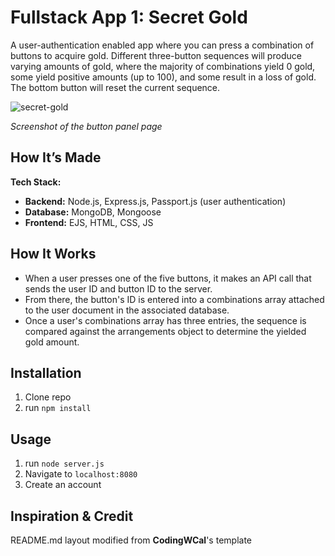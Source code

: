 # Fullstack App 1: Secret Gold

A user-authentication enabled app where you can press a combination of buttons to acquire gold. Different three-button sequences will produce varying amounts of gold, where the majority of combinations yield 0 gold, some yield positive amounts (up to 100), and some result in a loss of gold. The bottom button will reset the current sequence.

![secret-gold](https://github.com/user-attachments/assets/23c96cd2-383a-4e4e-b34f-8b57a6e7239f)

*Screenshot of the button panel page*

## How It’s Made

**Tech Stack:**  
- **Backend:** Node.js, Express.js, Passport.js (user authentication)
- **Database:** MongoDB, Mongoose
- **Frontend:** EJS, HTML, CSS, JS  

## How It Works
- When a user presses one of the five buttons, it makes an API call that sends the user ID and button ID to the server.
- From there, the button's ID is entered into a combinations array attached to the user document in the associated database.
- Once a user's combinations array has three entries, the sequence is compared against the arrangements object to determine the yielded gold amount.

## Installation

1. Clone repo
2. run `npm install`

## Usage

1. run `node server.js`
2. Navigate to `localhost:8080`
3. Create an account

## Inspiration & Credit

README.md layout modified from **CodingWCal**'s template
